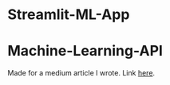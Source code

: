 # Streamlit-ML-App
# Machine-Learning-API
Made for a medium article I wrote. Link [here](https://towardsdatascience.com/building-a-machine-learning-web-application-using-streamlit-8c3d942f7b35).
